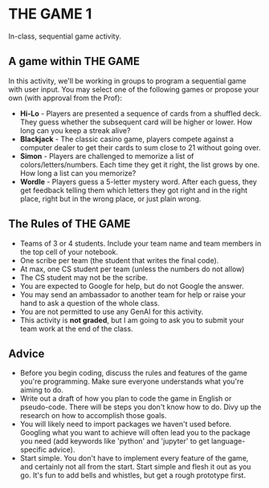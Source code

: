 # THE GAME 1
In-class, sequential game activity.

## A game within THE GAME
In this activity, we'll be working in groups to program a sequential game with user input. You may select one of the following games or propose your own (with approval from the Prof):

 - **Hi-Lo** - Players are presented a sequence of cards from a shuffled deck. They guess whether the subsequent card will be higher or lower. How long can you keep a streak alive? 
 - **Blackjack** - The classic casino game, players compete against a computer dealer to get their cards to sum close to 21 without going over.
 - **Simon** - Players are challenged to memorize a list of colors/letters/numbers. Each time they get it right, the list grows by one. How long a list can you memorize?
 - **Wordle** - Players guess a 5-letter mystery word. After each guess, they get feedback telling them which letters they got right and in the right place, right but in the wrong place, or just plain wrong.

## The Rules of THE GAME
 - Teams of 3 or 4 students. Include your team name and team members in the top cell of your notebook.
 - One scribe per team (the student that writes the final code).
 - At max, one CS student per team (unless the numbers do not allow)
 - The CS student may not be the scribe.
 - You are expected to Google for help, but do not Google the answer.
 - You may send an ambassador to another team for help or raise your hand to ask a question of the whole class.
 - You are not permitted to use any GenAI for this activity.
 - This activity is **not graded**, but I am going to ask you to submit your team work at the end of the class.

## Advice
 - Before you begin coding, discuss the rules and features of the game you're programming. Make sure everyone understands what you're aiming to do.
 - Write out a draft of how you plan to code the game in English or pseudo-code. There will be steps you don't know how to do. Divy up the research on how to accomplish those goals.
 - You will likely need to import packages we haven't used before. Googling what you want to achieve will often lead you to the package you need (add keywords like 'python' and 'jupyter' to get language-specific advice).
 - Start simple. You don't have to implement every feature of the game, and certainly not all from the start. Start simple and flesh it out as you go. It's fun to add bells and whistles, but get a rough prototype first.

